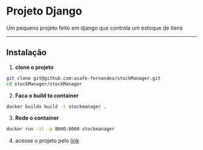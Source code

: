 # Projeto Django

Um pequeno projeto feito em django que controla um estoque de itens

---

## Instalação

1. **clone o projeto**
```bash
git clone git@github.com:asafe-fernandes/stockManager.git
cd stockManager/stockManager
```

2. **Faca o build to container**
```bash
docker buildx build -t stockmanager .
```

3. **Rode o container**
```bash
docker run -it -p 8000:8000 stockmanager
```

4. acesse o projeto pelo [link](http://http://127.0.0.1:8000/)
